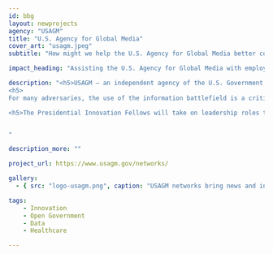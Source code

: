```yaml
---
id: bbg
layout: newprojects
agency: "USAGM"
title: "U.S. Agency for Global Media"
cover_art: "usagm.jpeg"
subtitle: "How might we help the U.S. Agency for Global Media better counter global disinformation and become more data-driven?"

impact_heading: "Assisting the U.S. Agency for Global Media with employing innovative data-driven techniques in reaching new global audiences"

description: "<h5>USAGM – an independent agency of the U.S. Government composed of Voice of America, Radio Free Europe/Radio Liberty, Office of Cuba Broadcasting, Radio Free Asia, and Middle East Broadcasting Networks - is looking to further advance its strategic focus on US national security issues and innovate on its overall mission (general news focus and empowering accurate local reporting, etc.). USAGM is at the frontlines of the U.S. government in technology, media, and foreign policy.</h5>
<h5>
For many adversaries, the use of the information battlefield is a critical component of their success and their ability to recruit fellow loyalist organizations and new adherents to their cause.</h5>

<h5>The Presidential Innovation Fellows will take on leadership roles to help collect cutting edge big data and audience research in over 100 countries and 60 languages across multiple platforms. Data sets include mobile panel surveys, large scale bricks and mortar surveys, omnibus, commercial data, competitive landscape and a host of real-time digital data. Bringing on a seasoned technology professional, USAGM hopes to augment their team to inform content, targeting and messaging recommendations by audience and a road map for ongoing media and audience engagement. Desired skills for Fellows include: strategy, branding, technology development, and big data/data analysis.</h5>


"

description_more: ""

project_url: https://www.usagm.gov/networks/

gallery:
  - { src: "logo-usagm.png", caption: "USAGM networks bring news and information to people around the world in 58 languages. ", alt: "USAGM Logo" }

tags:
    - Innovation
    - Open Government
    - Data
    - Healthcare

---
```


<!--



impact_metrics:
  - { metric: "[Insert quote]", desc: "[Quote subtitle]" }

articles:
  - { outlet: "[Media Outlet]", logo_src: "logo.jpg", title: "Article Title", quote: "Quote", url: "article URL" }

	-->
